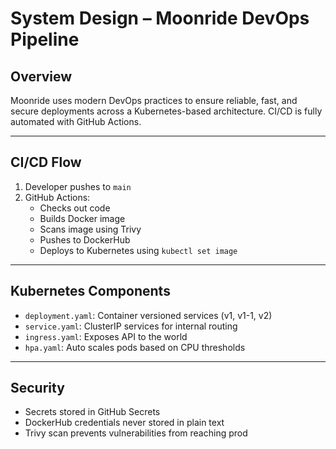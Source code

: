 # System Design – Moonride DevOps Pipeline

## Overview

Moonride uses modern DevOps practices to ensure reliable, fast, and secure deployments across a Kubernetes-based architecture. CI/CD is fully automated with GitHub Actions.

---

## CI/CD Flow

1. Developer pushes to `main`
2. GitHub Actions:
   - Checks out code
   - Builds Docker image
   - Scans image using Trivy
   - Pushes to DockerHub
   - Deploys to Kubernetes using `kubectl set image`

---

## Kubernetes Components

- `deployment.yaml`: Container versioned services (v1, v1-1, v2)
- `service.yaml`: ClusterIP services for internal routing
- `ingress.yaml`: Exposes API to the world
- `hpa.yaml`: Auto scales pods based on CPU thresholds

---

## Security

- Secrets stored in GitHub Secrets
- DockerHub credentials never stored in plain text
- Trivy scan prevents vulnerabilities from reaching prod
